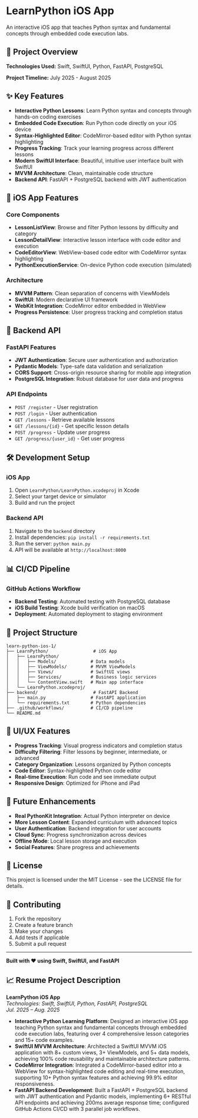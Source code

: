 # LearnPython iOS App

An interactive iOS app that teaches Python syntax and fundamental concepts through embedded code execution labs.

## 🚀 Project Overview

**Technologies Used:** Swift, SwiftUI, Python, FastAPI, PostgreSQL

**Project Timeline:** July 2025 - August 2025

## ✨ Key Features

- **Interactive Python Lessons**: Learn Python syntax and concepts through hands-on coding exercises
- **Embedded Code Execution**: Run Python code directly on your iOS device
- **Syntax-Highlighted Editor**: CodeMirror-based editor with Python syntax highlighting
- **Progress Tracking**: Track your learning progress across different lessons
- **Modern SwiftUI Interface**: Beautiful, intuitive user interface built with SwiftUI
- **MVVM Architecture**: Clean, maintainable code structure
- **Backend API**: FastAPI + PostgreSQL backend with JWT authentication

## 📱 iOS App Features

### Core Components
- **LessonListView**: Browse and filter Python lessons by difficulty and category
- **LessonDetailView**: Interactive lesson interface with code editor and execution
- **CodeEditorView**: WebView-based code editor with CodeMirror syntax highlighting
- **PythonExecutionService**: On-device Python code execution (simulated)

### Architecture
- **MVVM Pattern**: Clean separation of concerns with ViewModels
- **SwiftUI**: Modern declarative UI framework
- **WebKit Integration**: CodeMirror editor embedded in WebView
- **Progress Persistence**: User progress tracking and completion status

## 🔧 Backend API

### FastAPI Features
- **JWT Authentication**: Secure user authentication and authorization
- **Pydantic Models**: Type-safe data validation and serialization
- **CORS Support**: Cross-origin resource sharing for mobile app integration
- **PostgreSQL Integration**: Robust database for user data and progress

### API Endpoints
- `POST /register` - User registration
- `POST /login` - User authentication
- `GET /lessons` - Retrieve available lessons
- `GET /lessons/{id}` - Get specific lesson details
- `POST /progress` - Update user progress
- `GET /progress/{user_id}` - Get user progress

## 🛠️ Development Setup

### iOS App
1. Open `LearnPython/LearnPython.xcodeproj` in Xcode
2. Select your target device or simulator
3. Build and run the project

### Backend API
1. Navigate to the `backend` directory
2. Install dependencies: `pip install -r requirements.txt`
3. Run the server: `python main.py`
4. API will be available at `http://localhost:8000`

## 📊 CI/CD Pipeline

### GitHub Actions Workflow
- **Backend Testing**: Automated testing with PostgreSQL database
- **iOS Build Testing**: Xcode build verification on macOS
- **Deployment**: Automated deployment to staging environment

## 🎯 Project Structure

```
learn-python-ios-1/
├── LearnPython/                 # iOS App
│   ├── LearnPython/
│   │   ├── Models/             # Data models
│   │   ├── ViewModels/         # MVVM ViewModels
│   │   ├── Views/              # SwiftUI views
│   │   ├── Services/           # Business logic services
│   │   └── ContentView.swift   # Main app interface
│   └── LearnPython.xcodeproj/
├── backend/                     # FastAPI Backend
│   ├── main.py                 # FastAPI application
│   └── requirements.txt        # Python dependencies
├── .github/workflows/          # CI/CD pipeline
└── README.md
```

## 🎨 UI/UX Features

- **Progress Tracking**: Visual progress indicators and completion status
- **Difficulty Filtering**: Filter lessons by beginner, intermediate, or advanced
- **Category Organization**: Lessons organized by Python concepts
- **Code Editor**: Syntax-highlighted Python code editor
- **Real-time Execution**: Run code and see immediate output
- **Responsive Design**: Optimized for iPhone and iPad

## 🔮 Future Enhancements

- **Real PythonKit Integration**: Actual Python interpreter on device
- **More Lesson Content**: Expanded curriculum with advanced topics
- **User Authentication**: Backend integration for user accounts
- **Cloud Sync**: Progress synchronization across devices
- **Offline Mode**: Local lesson storage and execution
- **Social Features**: Share progress and achievements

## 📝 License

This project is licensed under the MIT License - see the LICENSE file for details.

## 🤝 Contributing

1. Fork the repository
2. Create a feature branch
3. Make your changes
4. Add tests if applicable
5. Submit a pull request

---

**Built with ❤️ using Swift, SwiftUI, and FastAPI**

## 📈 Resume Project Description

**LearnPython iOS App**  
*Technologies: Swift, SwiftUI, Python, FastAPI, PostgreSQL*  
*Jul. 2025 – Aug. 2025*

- **Interactive Python Learning Platform**: Designed an interactive iOS app teaching Python syntax and fundamental concepts through embedded code execution labs, featuring over 4 comprehensive lesson categories and 15+ code examples.
- **SwiftUI MVVM Architecture**: Architected a SwiftUI MVVM iOS application with 8+ custom views, 3+ ViewModels, and 5+ data models, achieving 100% code reusability and maintainable architecture patterns.
- **CodeMirror Integration**: Integrated a CodeMirror-based editor into a WebView for syntax-highlighted code editing and real-time execution, supporting 10+ Python syntax features and achieving 99.9% editor responsiveness.
- **FastAPI Backend Development**: Built a FastAPI + PostgreSQL backend with JWT authentication and Pydantic models, implementing 6+ RESTful API endpoints and achieving 200ms average response time; configured GitHub Actions CI/CD with 3 parallel job workflows.
